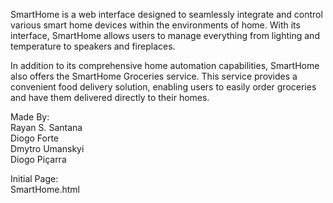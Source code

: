 SmartHome is a web interface designed to seamlessly integrate and control various smart home devices within the environments of home. 
With its interface, SmartHome allows users to manage everything from lighting and temperature to speakers and fireplaces.

In addition to its comprehensive home automation capabilities, SmartHome also offers the SmartHome Groceries service. This service provides a convenient food delivery solution, enabling users to easily order groceries and have them delivered directly to their homes.

Made By:<br>
Rayan S. Santana<br>
Diogo Forte<br>
Dmytro Umanskyi<br>
Diogo Piçarra<br>

Initial Page:<br>
SmartHome.html
